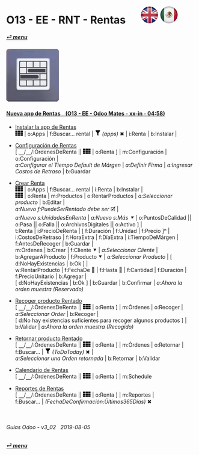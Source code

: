 # O13 - EE - RNT - Rentas &nbsp;&nbsp;&nbsp;&nbsp; [![en-uk](/doc/img/en-uk_flag_button_small.png)](/en-uk/o13/ee/rnt/en-uk-o13-ee-rnt-rental-guides.md) [ ![es-mx](/doc/img/es-mx_flag_button_small.png)](/es-mx/o13/ee/rnt/es-mx-o13-ee-rnt-rental-guides.md)
#### [_&#x23CE; menu_](/es-mx/o13/ee/es-mx-o13-ee-guides-menu.md "Regresar al menúu de EE")  
### ![rnt](/doc/img/rentals.png)

#### [Nueva app de Rentas &nbsp;&nbsp; (O13 - EE - Odoo Mates - xx-in - 04:58)](https://youtube.com/embed/xS5p-zOkbhk?autoplay=1&start=0&end=0&rel=0&nocount)<br>

- [Instalar la app de Rentas](https://youtube.com/embed/xS5p-zOkbhk?autoplay=1&start=0&end=24&rel=0)  
![apps](/doc/img/apps.png) | o:Apps | f:Buscar... rental | ![filter](/doc/img/filter.png) _(apps)_ &#x2716; | i:Renta | b:Instalar |  

- [Configuración de Rentas](https://youtube.com/embed/xS5p-zOkbhk?autoplay=1&start=261&end=0&rel=0)  
\[ &#x23BD;/&#x23BD;/:ÓrdenesDeRenta || ![apps](/doc/img/apps.png) | o:Renta ] | m:Configuración | o:Configuración |  
_a:Configurar el Tiempo Default de Márgen_ | _a:Definir Firma_ | _a:Ingresar Costos de Retraso_ | b:Guardar  

- [Crear Renta](https://youtube.com/embed/xS5p-zOkbhk?autoplay=1&start=24&end=150&rel=0)  
![apps](/doc/img/apps.png) | o:Apps | f:Buscar... rental | i:Renta | b:Instalar |  
![apps](/doc/img/apps.png) | o:Renta | m:Productos | o:RentarProductos | _a:Seleccionar producto_ | b:Editar |  
_a:Nuevo f:PuedeSerRentado debe ser_ &#x1F5F9; |  
_a:Nuevo s:UnidadesEnRenta_ | _a:Nuevo s:Más &#x2BC6;_ \[ o:PuntosDeCalidad || o:Pasa || o:Falla || o:ArchivosDigitales || o:Activo ] |  
t:Renta | i:PrecioDeRenta | \[ f:Duración | f:Unidad | f:Precio \]&#x207F; |  
i:CostosDeRetraso | f:HoraExtra | f:DíaExtra | i:TiempoDeMárgen | f:AntesDeRecoger | b:Guardar |  
m:Órdenes | b:Crear | f:Cliente &#x2BC6; | _a:Seleccionar Cliente_ |  
b:AgregarAProducto | f:Producto &#x2BC6; | _a:Seleccionar Producto_ | \[ d:NoHayExistencias | b:Ok ] |  
w:RentarProducto | f:FechaDe &#x1F4C5; | f:Hasta &#x1F4C5; | f:Cantidad | f:Duración | f:PrecioUnitario | b:Agregar |  
\[ d:NoHayExistencias | b:Ok ] | b:Guardar | b:Confirmar | _a:Ahora la orden muestra (Reservado)_  

- [Recoger producto Rentado](https://youtube.com/embed/xS5p-zOkbhk?autoplay=1&start=150&end=180&rel=0)  
\[ &#x23BD;/&#x23BD;/:ÓrdenesDeRenta || ![apps](/doc/img/apps.png) | o:Renta ] | m:Órdenes | o:Recoger | _a:Seleccionar Order_ | b:Recoger |  
\[ d:No hay existencias suficientes para recoger algunos productos ] | b:Validar | _a:Ahora la orden muestra (Recogido)_  

- [Retornar producto Rentado](https://youtube.com/embed/xS5p-zOkbhk?autoplay=1&start=181&end=211&rel=0)  
\[ &#x23BD;/&#x23BD;/:ÓrdenesDeRenta || ![apps](/doc/img/apps.png) | o:Renta ] | m:Órdenes | o:Retornar | f:Buscar... | ![filter](/doc/img/filter.png) _(ToDoToday)_ &#x2716; |  
_a:Seleccionar una Orden retornada_ | b:Retornar | b:Validar  

- [Calendario de Rentas](https://youtube.com/embed/xS5p-zOkbhk?autoplay=1&start=233&end=246&rel=0)  
\[ &#x23BD;/&#x23BD;/:ÓrdenesDeRenta || ![apps](/doc/img/apps.png) | o:Renta ] | m:Schedule  

- [Reportes de Rentas](https://youtube.com/embed/xS5p-zOkbhk?autoplay=1&start=246&end=260&rel=0)  
\[ &#x23BD;/&#x23BD;/:ÓrdenesDeRenta || ![apps](/doc/img/apps.png) | o:Renta ] | m:Reportes |  
f:Buscar... | _(FechaDeConfirmación:Últimos365Días)_ &#x2716;  

<br>
	
###### Guías Odoo - v3_02 &nbsp; 2019-08-05  
**[_&#x23CE; menu_](/es-mx/o13/ee/es-mx-o13-ee-guides-menu.md)**  
